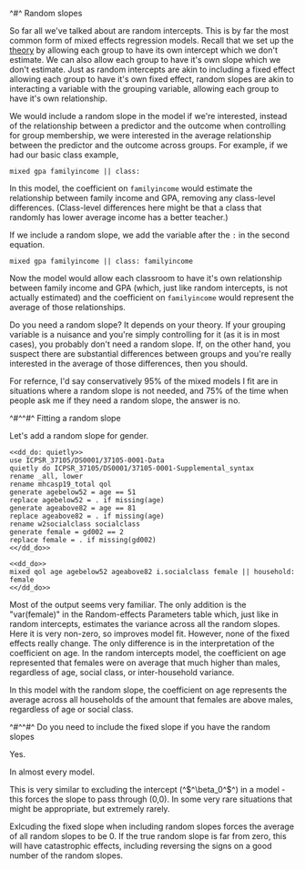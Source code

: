 ^#^ Random slopes

So far all we've talked about are random intercepts. This is by far the most common form of mixed effects regression models. Recall that we set up the
[theory](#mixed-model-theory.html#theory) by allowing each group to have its own intercept which we don't estimate. We can also allow each group to
have it's own slope which we don't estimate. Just as random intercepts are akin to including a fixed effect allowing each group to have it's own fixed
effect, random slopes are akin to interacting a variable with the grouping variable, allowing each group to have it's own relationship.

We would include a random slope in the model if we're interested, instead of the relationship between a predictor and the outcome when controlling for
group membership, we were interested in the average relationship between the predictor and the outcome across groups. For example, if we had our basic
class example,

```
mixed gpa familyincome || class:
```

In this model, the coefficient on `familyincome` would estimate the relationship between family income and GPA, removing any class-level
differences. (Class-level differences here might be that a class that randomly has lower average income has a better teacher.)

If we include a random slope, we add the variable after the `:` in the second equation.

```
mixed gpa familyincome || class: familyincome
```

Now the model would allow each classroom to have it's own relationship between family income and GPA (which, just like random intercepts, is not
actually estimated) and the coefficient on `familyincome` would represent the average of those relationships.

Do you need a random slope? It depends on your theory. If your grouping variable is a nuisance and you're simply controlling for it (as it is in most
cases), you probably don't need a random slope. If, on the other hand, you suspect there are substantial differences between groups and you're really
interested in the average of those differences, then you should.

For refernce, I'd say conservatively 95% of the mixed models I fit are in situations where a random slope is not needed, and 75% of the time when
people ask me if they need a random slope, the answer is no.

^#^^#^ Fitting a random slope

Let's add a random slope for gender.
~~~~
<<dd_do: quietly>>
use ICPSR_37105/DS0001/37105-0001-Data
quietly do ICPSR_37105/DS0001/37105-0001-Supplemental_syntax
rename _all, lower
rename mhcasp19_total qol
generate agebelow52 = age == 51
replace agebelow52 = . if missing(age)
generate ageabove82 = age == 81
replace ageabove82 = . if missing(age)
rename w2socialclass socialclass
generate female = gd002 == 2
replace female = . if missing(gd002)
<</dd_do>>
~~~~

~~~~
<<dd_do>>
mixed qol age agebelow52 ageabove82 i.socialclass female || household: female
<</dd_do>>
~~~~

Most of the output seems very familiar. The only addition is the "var(female)" in the Random-effects Parameters table which, just like in random
intercepts, estimates the variance across all the random slopes. Here it is very non-zero, so improves model fit. However, none of the fixed effects
really change. The only difference is in the interpretation of the coefficient on age. In the random intercepts model, the coefficient on age
represented that females were on average that much higher than males, regardless of age, social class, or inter-household variance.

In this model with the random slope, the coefficient on age represents the average across all households of the amount that females are above males,
regardless of age or social class.

^#^^#^ Do you need to include the fixed slope if you have the random slopes

Yes.

In almost every model.

This is very similar to excluding the intercept (^$^\beta_0^$^) in a model - this forces the slope to pass through (0,0). In some very rare situations
that might be appropriate, but extremely rarely.

Exlcuding the fixed slope when including random slopes forces the average of all random slopes to be 0. If the true random slope is far from zero,
this will have catastrophic effects, including reversing the signs on a good number of the random slopes.
